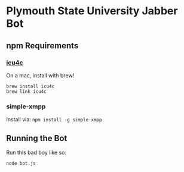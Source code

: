 # Plymouth State University Jabber Bot

## npm Requirements
### [icu4c](http://userguide.icu-project.org/)
On a mac, install with brew!
````
brew install icu4c
brew link icu4c
````

### simple-xmpp
Install via: `npm install -g simple-xmpp`

## Running the Bot

Run this bad boy like so:

````
node bot.js
````
